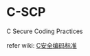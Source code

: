 # C-SCP
C Secure Coding Practices

refer wiki: [C安全编码标准](https://github.com/starnightcyber/C-SCP/wiki/C%E5%AE%89%E5%85%A8%E7%BC%96%E7%A0%81%E6%A0%87%E5%87%86)
